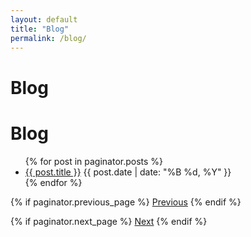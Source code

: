 ```yaml
---
layout: default
title: "Blog"
permalink: /blog/
---
```


# Blog

<h1>Blog</h1>

<ul>
  {% for post in paginator.posts %}
    <li>
      <a href="{{ post.url }}">{{ post.title }}</a>
      <span>{{ post.date | date: "%B %d, %Y" }}</span>
    </li>
  {% endfor %}
</ul>

<div class="pagination">
  {% if paginator.previous_page %}
    <a href="{{ paginator.previous_page_path }}">Previous</a>
  {% endif %}

  {% if paginator.next_page %}
    <a href="{{ paginator.next_page_path }}">Next</a>
  {% endif %}
</div>